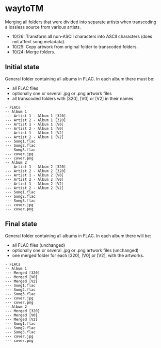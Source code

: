 # waytoTM
Merging all folders that were divided into separate artists when transcoding a lossless source from various artists.

- 10/26: Transform all non-ASCII characters into ASCII characters (does not affect song metadata).
- 10/25: Copy artwork from original folder to transcoded folders.
- 10/24: Merge folders.

## Initial state
General folder containing all albums in FLAC.
In each album there must be:
- all FLAC files
- optionally one or several .jpg or .png artwork files
- all transcoded folders with [320], [V0] or [V2] in their names
```
- FLACs
-- Album 1
--- Artist 1 - Album 1 [320]
--- Artist 2 - Album 1 [320]
--- Artist 1 - Album 1 [V0]
--- Artist 2 - Album 1 [V0]
--- Artist 1 - Album 1 [V2]
--- Artist 2 - Album 1 [V2]
--- Song1.flac
--- Song2.flac
--- Song3.flac
--- cover.jpg
--- cover.png
-- Album 2
--- Artist 1 - Album 2 [320]
--- Artist 2 - Album 2 [320]
--- Artist 1 - Album 2 [V0]
--- Artist 2 - Album 2 [V0]
--- Artist 1 - Album 2 [V2]
--- Artist 2 - Album 2 [V2]
--- Song1.flac
--- Song2.flac
--- Song3.flac
--- cover.jpg
--- cover.png
```


## Final state
General folder containing all albums in FLAC.
In each album there will be:
- all FLAC files (unchanged)
- optionally one or several .jpg or .png artwork files (unchanged)
- one merged folder for each [320], [V0] or [V2], with the artworks.
```
- FLACs
-- Album 1
--- Merged [320]
--- Merged [V0]
--- Merged [V2]
--- Song1.flac
--- Song2.flac
--- Song3.flac
--- cover.jpg
--- cover.png
-- Album 2
--- Merged [320]
--- Merged [V0]
--- Merged [V2]
--- Song1.flac
--- Song2.flac
--- Song3.flac
--- cover.jpg
--- cover.png
```

